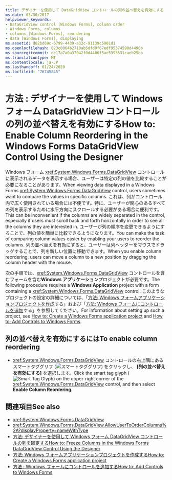 ```yaml
---
title: デザイナーを使用して DataGridView コントロールの列の並べ替えを有効にする
ms.date: 03/30/2017
helpviewer_keywords:
- DataGridView control [Windows Forms], column order
- Windows Forms, columns
- columns [Windows Forms], reordering
- data [Windows Forms], displaying
ms.assetid: d82bd69c-6799-4439-a32c-91139c5901d1
ms.openlocfilehash: 823c0064b2710ab5dfd0f67edf95374590d4490b
ms.sourcegitcommit: de17a7a0a37042f0d4406f5ae5393531caeb25ba
ms.translationtype: MT
ms.contentlocale: ja-JP
ms.lasthandoff: 01/24/2020
ms.locfileid: "76745845"
---
```

# <a name="how-to-enable-column-reordering-in-the-windows-forms-datagridview-control-using-the-designer"></a><span data-ttu-id="86370-102">方法 : デザイナーを使用して Windows フォーム DataGridView コントロールの列の並べ替えを有効にする</span><span class="sxs-lookup"><span data-stu-id="86370-102">How to: Enable Column Reordering in the Windows Forms DataGridView Control Using the Designer</span></span>
<span data-ttu-id="86370-103">Windows フォーム <xref:System.Windows.Forms.DataGridView> コントロールに表示されるデータを表示する場合、ユーザーは特定の列の値を比較することが必要になることがあります。</span><span class="sxs-lookup"><span data-stu-id="86370-103">When viewing data displayed in a Windows Forms <xref:System.Windows.Forms.DataGridView> control, users sometimes want to compare the values in specific columns.</span></span> <span data-ttu-id="86370-104">これは、列がコントロール内で広く使用されている場合には不便です。特に、ユーザーが関心のあるすべての列を表示するために水平方向にスクロールする必要がある場合に便利です。</span><span class="sxs-lookup"><span data-stu-id="86370-104">This can be inconvenient if the columns are widely separated in the control, especially if users must scroll back and forth horizontally in order to see all the columns they are interested in.</span></span> <span data-ttu-id="86370-105">ユーザーが列の順序を変更できるようにすることで、列の値を簡単に比較できるようになります。</span><span class="sxs-lookup"><span data-stu-id="86370-105">You can make the task of comparing column values easier by enabling your users to reorder the columns.</span></span> <span data-ttu-id="86370-106">列の並べ替えを有効にすると、ユーザーは列ヘッダーをマウスでドラッグすることで、列を新しい位置に移動できます。</span><span class="sxs-lookup"><span data-stu-id="86370-106">When you enable column reordering, users can move a column to a new position by dragging the column header with the mouse.</span></span>

 <span data-ttu-id="86370-107">次の手順では、<xref:System.Windows.Forms.DataGridView> コントロールを含むフォームを含む**Windows アプリケーション**プロジェクトが必要です。</span><span class="sxs-lookup"><span data-stu-id="86370-107">The following procedure requires a **Windows Application** project with a form containing a <xref:System.Windows.Forms.DataGridView> control.</span></span> <span data-ttu-id="86370-108">このようなプロジェクトの設定の詳細については、「[方法: Windows フォームアプリケーションプロジェクトを作成](/visualstudio/ide/step-1-create-a-windows-forms-application-project)する」および「[方法: Windows フォームにコントロールを追加](how-to-add-controls-to-windows-forms.md)する」を参照してください。</span><span class="sxs-lookup"><span data-stu-id="86370-108">For information about setting up such a project, see [How to: Create a Windows Forms application project](/visualstudio/ide/step-1-create-a-windows-forms-application-project) and [How to: Add Controls to Windows Forms](how-to-add-controls-to-windows-forms.md).</span></span>

## <a name="to-enable-column-reordering"></a><span data-ttu-id="86370-109">列の並べ替えを有効にするには</span><span class="sxs-lookup"><span data-stu-id="86370-109">To enable column reordering</span></span>

- <span data-ttu-id="86370-110"><xref:System.Windows.Forms.DataGridView> コントロールの右上隅にあるスマートタググリフ (![スマートタググリフ](./media/vs-winformsmttagglyph.gif "VS_WinFormSmtTagGlyph")) をクリックし、 **[列の並べ替えを有効にする]** を選択します。</span><span class="sxs-lookup"><span data-stu-id="86370-110">Click the smart tag glyph (![Smart Tag Glyph](./media/vs-winformsmttagglyph.gif "VS_WinFormSmtTagGlyph")) on the upper-right corner of the <xref:System.Windows.Forms.DataGridView> control, and then select **Enable Column Reordering**.</span></span>

## <a name="see-also"></a><span data-ttu-id="86370-111">関連項目</span><span class="sxs-lookup"><span data-stu-id="86370-111">See also</span></span>

- <xref:System.Windows.Forms.DataGridView>
- <xref:System.Windows.Forms.DataGridView.AllowUserToOrderColumns%2A?displayProperty=nameWithType>
- [<span data-ttu-id="86370-112">方法: デザイナーを使用して Windows フォーム DataGridView コントロールの列を固定する</span><span class="sxs-lookup"><span data-stu-id="86370-112">How to: Freeze Columns in the Windows Forms DataGridView Control Using the Designer</span></span>](freeze-columns-in-the-datagrid-using-the-designer.md)
- [<span data-ttu-id="86370-113">方法: Windows フォームアプリケーションプロジェクトを作成する</span><span class="sxs-lookup"><span data-stu-id="86370-113">How to: Create a Windows Forms application project</span></span>](/visualstudio/ide/step-1-create-a-windows-forms-application-project)
- [<span data-ttu-id="86370-114">方法 : Windows フォームにコントロールを追加する</span><span class="sxs-lookup"><span data-stu-id="86370-114">How to: Add Controls to Windows Forms</span></span>](how-to-add-controls-to-windows-forms.md)

